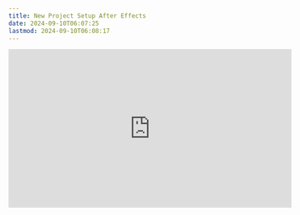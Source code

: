 ```yaml
---
title: New Project Setup After Effects
date: 2024-09-10T06:07:25
lastmod: 2024-09-10T06:08:17
---
```


<div class="container-16-9-iframe">
<iframe class="youTubeIframe" width="560" height="315" src="https://www.youtube.com/embed/M22iddW8P8I?si=k2ZX4t9_3U5M92EO" title="YouTube video player" frameborder="0" allow="accelerometer; autoplay; clipboard-write; encrypted-media; gyroscope; picture-in-picture; web-share" referrerpolicy="strict-origin-when-cross-origin" allowfullscreen></iframe>
</div>
